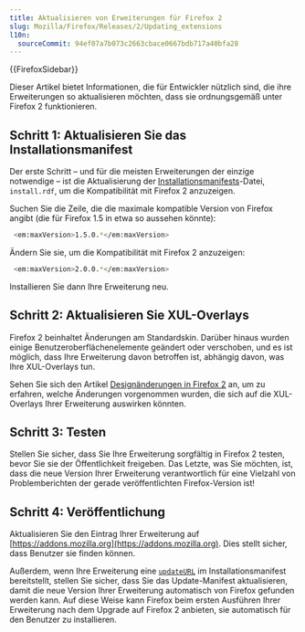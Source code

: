 ```yaml
---
title: Aktualisieren von Erweiterungen für Firefox 2
slug: Mozilla/Firefox/Releases/2/Updating_extensions
l10n:
  sourceCommit: 94ef07a7b073c2663cbace0667bdb717a40bfa28
---
```


{{FirefoxSidebar}}

Dieser Artikel bietet Informationen, die für Entwickler nützlich sind, die ihre Erweiterungen so aktualisieren möchten, dass sie ordnungsgemäß unter Firefox 2 funktionieren.

## Schritt 1: Aktualisieren Sie das Installationsmanifest

Der erste Schritt – und für die meisten Erweiterungen der einzige notwendige – ist die Aktualisierung der [Installationsmanifests](/en-US/Install_Manifests)-Datei, `install.rdf`, um die Kompatibilität mit Firefox 2 anzuzeigen.

Suchen Sie die Zeile, die die maximale kompatible Version von Firefox angibt (die für Firefox 1.5 in etwa so aussehen könnte):

```bash
 <em:maxVersion>1.5.0.*</em:maxVersion>
```

Ändern Sie sie, um die Kompatibilität mit Firefox 2 anzuzeigen:

```bash
 <em:maxVersion>2.0.0.*</em:maxVersion>
```

Installieren Sie dann Ihre Erweiterung neu.

## Schritt 2: Aktualisieren Sie XUL-Overlays

Firefox 2 beinhaltet Änderungen am Standardskin. Darüber hinaus wurden einige Benutzeroberflächenelemente geändert oder verschoben, und es ist möglich, dass Ihre Erweiterung davon betroffen ist, abhängig davon, was Ihre XUL-Overlays tun.

Sehen Sie sich den Artikel [Designänderungen in Firefox 2](/en-US/Theme_changes_in_Firefox_2) an, um zu erfahren, welche Änderungen vorgenommen wurden, die sich auf die XUL-Overlays Ihrer Erweiterung auswirken könnten.

## Schritt 3: Testen

Stellen Sie sicher, dass Sie Ihre Erweiterung sorgfältig in Firefox 2 testen, bevor Sie sie der Öffentlichkeit freigeben. Das Letzte, was Sie möchten, ist, dass die neue Version Ihrer Erweiterung verantwortlich für eine Vielzahl von Problemberichten der gerade veröffentlichten Firefox-Version ist!

## Schritt 4: Veröffentlichung

Aktualisieren Sie den Eintrag Ihrer Erweiterung auf [https://addons.mozilla.org](https://addons.mozilla.org). Dies stellt sicher, dass Benutzer sie finden können.

Außerdem, wenn Ihre Erweiterung eine [`updateURL`](/en-US/Install_Manifests#updateurl) im Installationsmanifest bereitstellt, stellen Sie sicher, dass Sie das Update-Manifest aktualisieren, damit die neue Version Ihrer Erweiterung automatisch von Firefox gefunden werden kann. Auf diese Weise kann Firefox beim ersten Ausführen Ihrer Erweiterung nach dem Upgrade auf Firefox 2 anbieten, sie automatisch für den Benutzer zu installieren.
